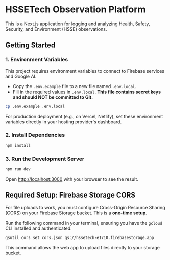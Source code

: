 # HSSETech Observation Platform

This is a Next.js application for logging and analyzing Health, Safety, Security, and Environment (HSSE) observations.

## Getting Started

### 1. Environment Variables

This project requires environment variables to connect to Firebase services and Google AI.

-   Copy the `.env.example` file to a new file named `.env.local`.
-   Fill in the required values in `.env.local`. **This file contains secret keys and should NOT be committed to Git.**

```bash
cp .env.example .env.local
```

For production deployment (e.g., on Vercel, Netlify), set these environment variables directly in your hosting provider's dashboard.

### 2. Install Dependencies

```bash
npm install
```

### 3. Run the Development Server

```bash
npm run dev
```

Open [http://localhost:3000](http://localhost:3000) with your browser to see the result.

## Required Setup: Firebase Storage CORS

For file uploads to work, you must configure Cross-Origin Resource Sharing (CORS) on your Firebase Storage bucket. This is a **one-time setup**.

Run the following command in your terminal, ensuring you have the `gcloud` CLI installed and authenticated:

```bash
gsutil cors set cors.json gs://hssetech-e1710.firebasestorage.app
```

This command allows the web app to upload files directly to your storage bucket.
